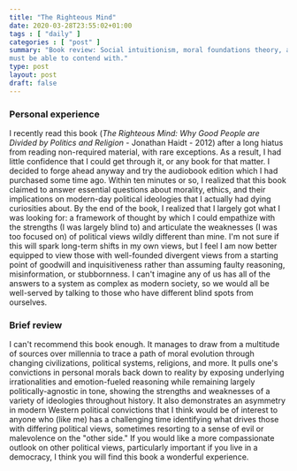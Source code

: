 ```yaml
---
title: "The Righteous Mind"
date: 2020-03-28T23:55:02+01:00
tags : [ "daily" ]
categories : [ "post" ]
summary: "Book review: Social intuitionism, moral foundations theory, and other frameworks to better explain and understand the diversity of moral systems that anyone in a democracy
must be able to contend with."
type: post
layout: post
draft: false
---
```


### Personal experience

I recently read this book (*The Righteous Mind: Why Good People are Divided by Politics and Religion* - Jonathan Haidt - 2012) after a long hiatus from reading non-required material, with rare exceptions. As a result, I had little confidence that I could get through it, or any book for that matter. I decided to forge ahead anyway and try the audiobook edition which I had purchased some time ago. Within ten minutes or so, I realized that this book claimed to answer essential questions about morality, ethics, and their implications on modern-day political ideologies that I actually had dying curiosities about. By the end of the book, I realized that I largely got what I was looking for: a framework of thought by which I could empathize with the strengths (I was largely blind to) and articulate the weaknesses (I was too focused on) of political views wildly different than mine. I'm not sure if this will spark long-term shifts in my own views, but I feel I am now better equipped to view those with well-founded divergent views from a starting point of goodwill and inquisitiveness rather than assuming faulty reasoning, misinformation, or stubbornness. I can't imagine any of us has all of the answers to a system as complex as modern society, so we would all be well-served by talking to those who have different blind spots from ourselves.

### Brief review

I can't recommend this book enough. It manages to draw from a multitude of sources over millennia to trace a path of moral evolution through changing civilizations, political systems, religions, and more. It pulls one's convictions in personal morals back down to reality by exposing underlying irrationalities and emotion-fueled reasoning while remaining largely politically-agnostic in tone, showing the strengths and weaknesses of a variety of ideologies throughout history. It also demonstrates an asymmetry in modern Western political convictions that I think would be of interest to anyone who (like me) has a challenging time identifying what drives those with differing political views, sometimes resorting to a sense of evil or malevolence on the "other side." If you would like a more compassionate outlook on other political views, particularly important if you live in a democracy, I think you will find this book a wonderful experience.